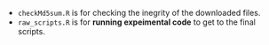 - `checkMd5sum.R` is for checking the inegrity of the downloaded files.
- `raw_scripts.R` is for __running expeimental code__ to get to the final scripts.
